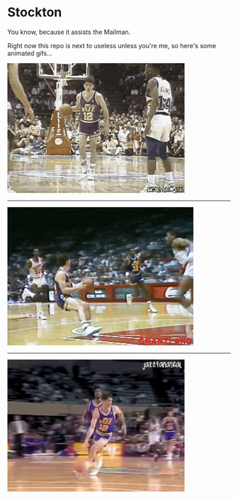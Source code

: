 # Stockton

You know, because it assists the Mailman.

Right now this repo is next to useless unless you're me, so here's some animated gifs...

![](https://github.com/Jaymon/stockton/blob/master/images/stockton-to-malone-3.gif)

-------------------------------------------------------------------------------

![](https://github.com/Jaymon/stockton/blob/master/images/stockton-to-malone-2.gif)

-------------------------------------------------------------------------------

![](https://github.com/Jaymon/stockton/blob/master/images/stockton-to-malone-1.gif)

